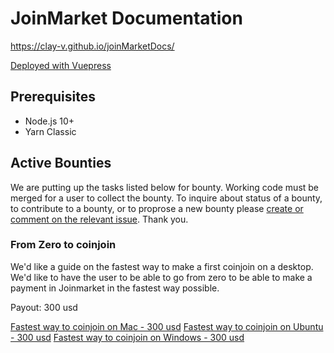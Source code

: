 # JoinMarket Documentation

https://clay-v.github.io/joinMarketDocs/

[Deployed with Vuepress](https://vuepress.vuejs.org/guide/getting-started.html)

## Prerequisites

- Node.js 10+
- Yarn Classic

## Active Bounties

We are putting up the tasks listed below for bounty. Working code must be merged for a user to collect the bounty. To inquire about status of a bounty, to contribute to a bounty, or to proprose a new bounty please [create or comment on the relevant issue](https://github.com/clay-v/joinMarketDocs/issues). Thank you.


### From Zero to coinjoin

We'd like a guide on the fastest way to make a first coinjoin on a desktop. We'd like to have the user to be able to go from zero to be able to make a payment in Joinmarket in the fastest way possible.

Payout: 300 usd


[Fastest way to coinjoin on Mac - 300 usd](https://github.com/clay-v/joinMarketDocs/issues/2)
[Fastest way to coinjoin on Ubuntu - 300 usd](https://github.com/clay-v/joinMarketDocs/issues/3)
[Fastest way to coinjoin on Windows - 300 usd](https://github.com/clay-v/joinMarketDocs/issues/3)
